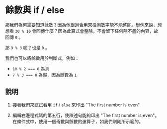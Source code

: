 餘數與 if / else 
===========
那我們為何需要知道餘數？因為他很適合用來檢測數字能不能整除。舉例來說，想想看 `30 % 10` 會回傳什麼？因為此算式會整除，不會留下任何除不盡的內容，故回傳 `0` 。

那 `9 % 3` 呢？也是 `0` 。

我們也可以將餘數用於判斷式，例如：

* `10 % 2 === 0` 為真
* `7 % 3 === 0` 為假，因為餘數為 `1`

說明
-------

1. 接著我們來試試看用 `if` / `else` 來印出 "The first number is even"

2. 編輯右邊程式碼的第五行，使陳述句能夠印出 "The first number is even"。
在條件式中，使用一個奇數與餘數的運算子，如我們剛剛所示範的。
